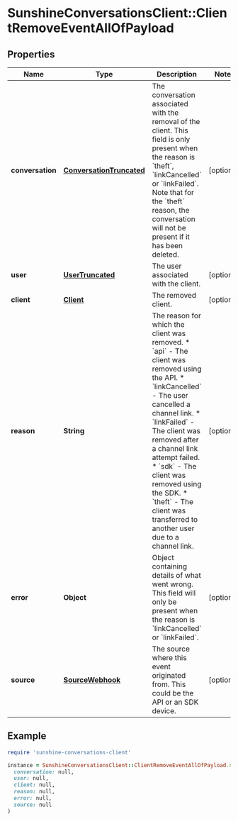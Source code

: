 # SunshineConversationsClient::ClientRemoveEventAllOfPayload

## Properties

| Name | Type | Description | Notes |
| ---- | ---- | ----------- | ----- |
| **conversation** | [**ConversationTruncated**](ConversationTruncated.md) | The conversation associated with the removal of the client. This field is only present when the reason is &#x60;theft&#x60;, &#x60;linkCancelled&#x60; or &#x60;linkFailed&#x60;. Note that for the &#x60;theft&#x60; reason, the conversation will not be present if it has been deleted.  | [optional] |
| **user** | [**UserTruncated**](UserTruncated.md) | The user associated with the client. | [optional] |
| **client** | [**Client**](Client.md) | The removed client. | [optional] |
| **reason** | **String** | The reason for which the client was removed. * &#x60;api&#x60; - The client was removed using the API. * &#x60;linkCancelled&#x60; - The user cancelled a channel link. * &#x60;linkFailed&#x60; - The client was removed after a channel link attempt failed. * &#x60;sdk&#x60; - The client was removed using the SDK. * &#x60;theft&#x60; - The client was transferred to another user due to a channel link.  | [optional] |
| **error** | **Object** | Object containing details of what went wrong. This field will only be present when the reason is &#x60;linkCancelled&#x60; or &#x60;linkFailed&#x60;. | [optional] |
| **source** | [**SourceWebhook**](SourceWebhook.md) | The source where this event originated from. This could be the API or an SDK device. | [optional] |

## Example

```ruby
require 'sunshine-conversations-client'

instance = SunshineConversationsClient::ClientRemoveEventAllOfPayload.new(
  conversation: null,
  user: null,
  client: null,
  reason: null,
  error: null,
  source: null
)
```

